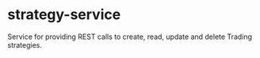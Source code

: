 # strategy-service
Service for providing REST calls to create, read, update and delete Trading strategies.
